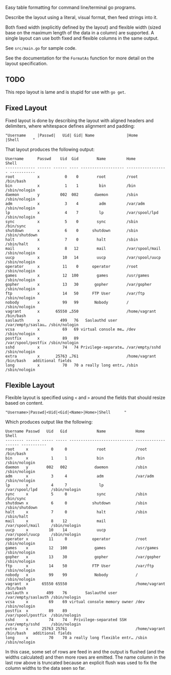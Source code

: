 Easy table formatting for command line/terminal go programs.

Describe the layout using a literal, visual format, then feed strings into it.

Both fixed width (explicitly defined by the layout) and flexible width (sized base on the maximum
length of the data in a column) are supported.  A single layout can use both fixed and flexible columns
in the same output.

See `src/main.go` for sample code.

See the documentation for the `FormatAs` function for more detail on the layout specification.

## TODO

This repo layout is lame and is stupid for use with `go get`.

## Fixed Layout

Fixed layout is done by describing the layout with aligned headers and delimiters, where whitespace defines alignment and padding:
```
"Username     |Passwd|   Uid| Gid| Name              |Home              |Shell      "
```
That layout produces the following output:
```
Username      Passwd    Uid  Gid        Name         Home               Shell      
------------- ------ ------ ---- ------------------- ------------------ -----------
root          x           0    0        root         /root              /bin/bash  
bin           x           1    1         bin         /bin               /sbin/nologin
daemon        y         002  002       daemon        /sbin              /sbin/nologin
adm           x           3    4         adm         /var/adm           /sbin/nologin
lp            x           4    7         lp          /var/spool/lpd     /sbin/nologin
sync          x           5    0        sync         /sbin              /bin/sync  
shutdown      x           6    0      shutdown       /sbin              /sbin/shutdown
halt          x           7    0        halt         /sbin              /sbin/halt 
mail          x           8   12        mail         /var/spool/mail    /sbin/nologin
uucp          x          10   14        uucp         /var/spool/uucp    /sbin/nologin
operator      x          11    0      operator       /root              /sbin/nologin
games         x          12  100        games        /usr/games         /sbin/nologin
gopher        x          13   30       gopher        /var/gopher        /sbin/nologin
ftp           x          14   50      FTP User       /var/ftp           /sbin/nologin
nobody        x          99   99       Nobody        /                  /sbin/nologin
vagrant       x       65550 …550                     /home/vagrant      /bin/bash  
saslauth      x         499   76   Saslauthd user    /var/empty/saslau… /sbin/nologin
vcsa          x          69   69 virtual console me… /dev               /sbin/nologin
postfix       x          89   89                     /var/spool/postfix /sbin/nologin
sshd          x          74   74 Privilege-separate… /var/empty/sshd    /sbin/nologin
extra         x       25763 …761                     /home/vagrant      /bin/bash   additional fields
long          x          70   70 a really long entr… /sbin              /sbin/nologin
```

## Flexible Layout

Flexible layout is specified using `<` and `>` around the fields that should resize based on content.
```
"Username>|Passwd|<Uid|<Gid|<Name>|Home>|Shell      "
```
Which produces output like the following:
```
Username Passwd   Uid   Gid             Name             Home                Shell      
-------- ------ ----- ----- ---------------------------- ------------------- -----------
root     x          0     0             root             /root               /bin/bash  
bin      x          1     1             bin              /bin                /sbin/nologin
daemon   y        002   002            daemon            /sbin               /sbin/nologin
adm      x          3     4             adm              /var/adm            /sbin/nologin
lp       x          4     7              lp              /var/spool/lpd      /sbin/nologin
sync     x          5     0             sync             /sbin               /bin/sync  
shutdown x          6     0           shutdown           /sbin               /sbin/shutdown
halt     x          7     0             halt             /sbin               /sbin/halt 
mail     x          8    12             mail             /var/spool/mail     /sbin/nologin
uucp     x         10    14             uucp             /var/spool/uucp     /sbin/nologin
operator x         11     0           operator           /root               /sbin/nologin
games    x         12   100            games             /usr/games          /sbin/nologin
gopher   x         13    30            gopher            /var/gopher         /sbin/nologin
ftp      x         14    50           FTP User           /var/ftp            /sbin/nologin
nobody   x         99    99            Nobody            /                   /sbin/nologin
vagrant  x      65550 65550                              /home/vagrant       /bin/bash  
saslauth x        499    76        Saslauthd user        /var/empty/saslauth /sbin/nologin
vcsa     x         69    69 virtual console memory owner /dev                /sbin/nologin
postfix  x         89    89                              /var/spool/postfix  /sbin/nologin
sshd     x         74    74   Privilege-separated SSH    /var/empty/sshd     /sbin/nologin
extra    x      25763 25761                              /home/vagrant       /bin/bash   additional fields
long     x         70    70 a really long flexible entr… /sbin               /sbin/nologin
```

In this case, some set of rows are feed in and the output is flushed (and the widths calculated) and then more rows are emitted.
The name column in the last row above is truncated because an explicit flush was used to fix the column widths to the data seen
so far.




